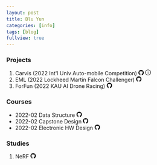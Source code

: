 ```yaml
---
layout: post
title: Blu Yun
categories: [info]
tags: [blog]
fullview: true
---
```

<html>
<head>
    <title>blu-y</title>
    <link rel="icon" href="https://avatars.githubusercontent.com/u/102652794?s=16&amp;v=4">
    <style>
        @import url('https://fonts.googleapis.com/css2?family=Noto+Sans+KR:wght@300&display=swap');
    </style>
    <meta charset="utf-8">
    <!-- Google tag (gtag.js) -->
    <script async src="https://www.googletagmanager.com/gtag/js?id=G-WMJZTPCRML"></script>
    <script>
        window.dataLayer = window.dataLayer || [];
        function gtag() { dataLayer.push(arguments); }
        gtag('js', new Date());
        gtag('config', 'G-WMJZTPCRML');
    </script>
</head>
<body>
    <h3>Projects</h3>
    <ol>
        <li>Carvis (2022 Int'l Univ Auto-mobile Competition) <a href="https://github.com/blu-y/carvis/" target="_blank"><img
                    src="https://github.com/blu-y/blu-y.github.io/blob/main/src/github.png?raw=true" width="14"
                    height="14"></a> <a href="https://blu-y.github.io/carvis/" target="_blank"><img
                    src="https://github.com/blu-y/blu-y.github.io/blob/main/src/info.png?raw=true" width="15"
                    height="15"></a></li>
        <li>EML (2022 Lockheed Martin Falcon Challenger) <a href="https://github.com/blu-y/EML/" target="_blank"><img
                    src="https://github.com/blu-y/blu-y.github.io/blob/main/src/github.png?raw=true" width="14"
                    height="14"></a></li>
        <li>ForFun (2022 KAU AI Drone Racing) <a href="https://github.com/blu-y/KDR_ForFun/" target="_blank"><img
                    src="https://github.com/blu-y/blu-y.github.io/blob/main/src/github.png?raw=true" width="14"
                    height="14"></a></li>
    </ol>
    <h3>Courses</h3>
    <ul>
        <li>2022-02 Data Structure <a href="https://github.com/blu-y/2202DS/" target="_blank"><img
                    src="https://github.com/blu-y/blu-y.github.io/blob/main/src/github.png?raw=true" width="14"
                    height="14"></a></li>
        <li>2022-02 Capstone Design <a href="https://github.com/blu-y/2202CD/" target="_blank"><img
                    src="https://github.com/blu-y/blu-y.github.io/blob/main/src/github.png?raw=true" width="14"
                    height="14"></a></li>
        <li>2022-02 Electronic HW Design <a href="https://github.com/blu-y/2202EHD/" target="_blank"><img
                    src="https://github.com/blu-y/blu-y.github.io/blob/main/src/github.png?raw=true" width="14"
                    height="14"></a></li>
    </ul>
    <h3>Studies</h3>
    <ol>
        <li>NeRF <a href="https://github.com/blu-y/note/tree/main/Studies/NeRF/" target="_blank"><img
            src="https://github.com/blu-y/blu-y.github.io/blob/main/src/github.png?raw=true" width="14"
            height="14"></a></li>
    </ol>
</body>
</html>